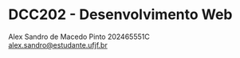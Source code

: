 # DCC202 - Desenvolvimento Web
Alex Sandro de Macedo Pinto 202465551C<br>
alex.sandro@estudante.ufjf.br